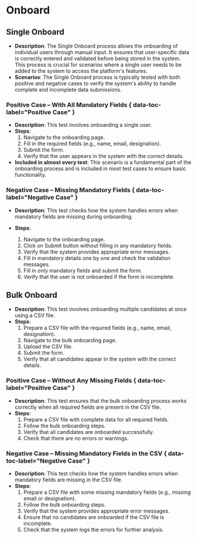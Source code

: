 # Onboard

## Single Onboard

- **Description**: The Single Onboard process allows the onboarding of individual users through manual input. It ensures that user-specific data is correctly entered and validated before being stored in the system. This process is crucial for scenarios where a single user needs to be added to the system to access the platform's features.
- **Scenarios**: The Single Onboard process is typically tested with both positive and negative cases to verify the system's ability to handle complete and incomplete data submissions.

### Positive Case – With All Mandatory Fields { data-toc-label="Positive Case" }

- **Description**: This test involves onboarding a single user.
- **Steps**:
    1. Navigate to the onboarding page.
    2. Fill in the required fields (e.g., name, email, designation).
    3. Submit the form.
    4. Verify that the user appears in the system with the correct details.
- **Included in almost every test**: This scenario is a fundamental part of the onboarding process and is included in most test cases to ensure basic functionality.

### Negative Case – Missing Mandatory Fields { data-toc-label="Negative Case" }

- **Description**: This test checks how the system handles errors when mandatory fields are missing during onboarding.

- **Steps**:
    1. Navigate to the onboarding page.
    2. Click on Submit button without filling in any mandatory fields.
    3. Verify that the system provides appropriate error messages.
    4. Fill in mandatory details one by one and check the validation messages.
    5. Fill in only mandatory fields and submit the form.
    6. Verify that the user is not onboarded if the form is incomplete.

## Bulk Onboard
- **Description**: This test involves onboarding multiple candidates at once using a CSV file.
- **Steps**:
    1. Prepare a CSV file with the required fields (e.g., name, email, designation).
    2. Navigate to the bulk onboarding page.
    3. Upload the CSV file.
    4. Submit the form.
    5. Verify that all candidates appear in the system with the correct details.

### Positive Case – Without Any Missing Fields { data-toc-label="Positive Case" }
- **Description**: This test ensures that the bulk onboarding process works correctly when all required fields are present in the CSV file.
- **Steps**:
    1. Prepare a CSV file with complete data for all required fields.
    2. Follow the bulk onboarding steps.
    3. Verify that all candidates are onboarded successfully.
    4. Check that there are no errors or warnings.

### Negative Case – Missing Mandatory Fields in the CSV { data-toc-label="Negative Case" }
- **Description**: This test checks how the system handles errors when mandatory fields are missing in the CSV file.
- **Steps**:
    1. Prepare a CSV file with some missing mandatory fields (e.g., missing email or designation).
    2. Follow the bulk onboarding steps.
    3. Verify that the system provides appropriate error messages.
    4. Ensure that no candidates are onboarded if the CSV file is incomplete.
    5. Check that the system logs the errors for further analysis.
